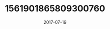 ---
title: "1561901865809300760"
image: "2017-07-19 07.27.13 1561901865809300760_46248401"
date: "2017-07-19"
type: "photo"
---